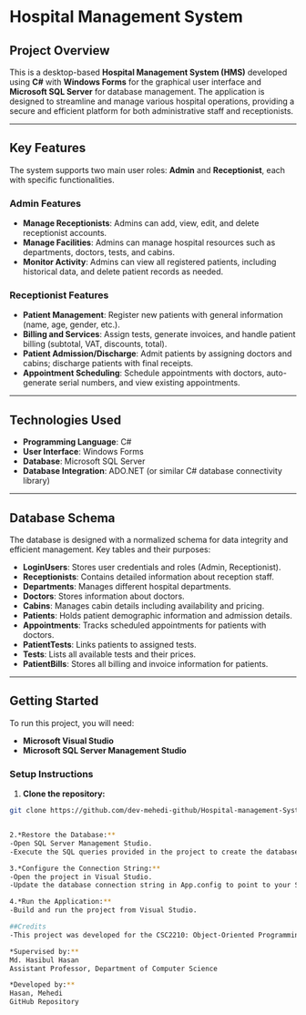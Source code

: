 # Hospital Management System

## Project Overview
This is a desktop-based **Hospital Management System (HMS)** developed using **C#** with **Windows Forms** for the graphical user interface and **Microsoft SQL Server** for database management. The application is designed to streamline and manage various hospital operations, providing a secure and efficient platform for both administrative staff and receptionists.

---

## Key Features
The system supports two main user roles: **Admin** and **Receptionist**, each with specific functionalities.

### Admin Features
- **Manage Receptionists**: Admins can add, view, edit, and delete receptionist accounts.
- **Manage Facilities**: Admins can manage hospital resources such as departments, doctors, tests, and cabins.
- **Monitor Activity**: Admins can view all registered patients, including historical data, and delete patient records as needed.

### Receptionist Features
- **Patient Management**: Register new patients with general information (name, age, gender, etc.).
- **Billing and Services**: Assign tests, generate invoices, and handle patient billing (subtotal, VAT, discounts, total).
- **Patient Admission/Discharge**: Admit patients by assigning doctors and cabins; discharge patients with final receipts.
- **Appointment Scheduling**: Schedule appointments with doctors, auto-generate serial numbers, and view existing appointments.

---

## Technologies Used
- **Programming Language**: C#
- **User Interface**: Windows Forms
- **Database**: Microsoft SQL Server
- **Database Integration**: ADO.NET (or similar C# database connectivity library)

---

## Database Schema
The database is designed with a normalized schema for data integrity and efficient management. Key tables and their purposes:

- **LoginUsers**: Stores user credentials and roles (Admin, Receptionist).  
- **Receptionists**: Contains detailed information about reception staff.  
- **Departments**: Manages different hospital departments.  
- **Doctors**: Stores information about doctors.  
- **Cabins**: Manages cabin details including availability and pricing.  
- **Patients**: Holds patient demographic information and admission details.  
- **Appointments**: Tracks scheduled appointments for patients with doctors.  
- **PatientTests**: Links patients to assigned tests.  
- **Tests**: Lists all available tests and their prices.  
- **PatientBills**: Stores all billing and invoice information for patients.  

---

## Getting Started
To run this project, you will need:
- **Microsoft Visual Studio**
- **Microsoft SQL Server Management Studio**

### Setup Instructions
1. **Clone the repository:**
```bash
git clone https://github.com/dev-mehedi-github/Hospital-management-System.git


2.*Restore the Database:**
-Open SQL Server Management Studio.
-Execute the SQL queries provided in the project to create the database schema.

3.*Configure the Connection String:**
-Open the project in Visual Studio.
-Update the database connection string in App.config to point to your SQL Server instance.

4.*Run the Application:**
-Build and run the project from Visual Studio.

##Credits
-This project was developed for the CSC2210: Object-Oriented Programming 2 course at the American International University-Bangladesh (AIUB).

*Supervised by:**
Md. Hasibul Hasan
Assistant Professor, Department of Computer Science

*Developed by:**
Hasan, Mehedi
GitHub Repository
